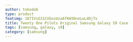 ```yaml
---
author: tokodab
type: product
featimg: 187IVsG31CXGosUzaAfKW3DneLwL4DjTx
title: Twenty One Pilots Original Samsung Galaxy S9 Case
tags: [samsung, galaxy, s9]
category: [samsung]
---
```

